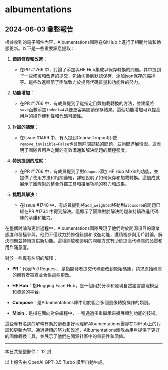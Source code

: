 # albumentations

## 2024-06-03 彙整報告

根據收到的電子郵件內容，Albumentations團隊在GitHub上進行了相關討論和動態更新。以下是一些重要訊息提取：



1. **錯誤修復和改進**：

   - 在PR #1766 中，討論了添加與HF Hub集成以保存轉換的問題。其中提到了一些修復和改進的提交，包括切換到默認保存、添加json保存的縮排等。這些改進顯示了團隊致力於提高代碼質量和功能性的努力。



2. **功能增加**：

   - 在PR #1766 中，有成員提到了從指定目錄加載轉換的方法，並建議將`save`函數添加`indent=4`以便更容易閱讀保存結果。這個功能增加可以提高用戶的操作便利性和代碼可讀性。



3. **討論的議題**：

   - 在Issue #1469 中，有人提到CoarseDropout即使`remove_invisible=False`也會刪除關鍵點的問題，並詢問進展情況。這表明了團隊與用戶之間的有效溝通和解決問題的積極態度。



4. **特別提到的成就**：

   - 在PR #1766 中，有成員提到了對`Compose`添加HF Hub Mixin的功能，並提供了使用方法和相關連結，詳細說明了如何保存和加載轉換。這個成就展示了團隊對於整合外部工具和擴展功能的努力和成果。



5. **挑戰與解決**：

   - 在Issue #1748 中，有成員提到將`add_weighted`移動到`albucore`的問題已經在PR #1764 中得到解決。這顯示了團隊對於解決問題和持續改進代碼庫的承諾和能力。



在整個討論和更新過程中，Albumentations團隊展現了他們對於開源項目的專業態度和積極參與。他們不僅致力於修復錯誤和改進功能，還積極參與用戶討論，解決問題並持續提供新功能。這種開放和透明的開發方式有助於提高代碼庫的品質和用戶滿意度。



對於一些專有名詞的解釋：

- **PR**：代表Pull Request，是指開發者提交代碼更改到原始碼庫，請求原始碼庫的擁有者審查並合併這些更改。

- **HF Hub**：指Hugging Face Hub，是一個用於分享和發現自然語言處理模型和資源的平台。

- **Compose**：是Albumentations庫中用於組合多個圖像轉換操作的類別。

- **Mixin**：是指在面向對象編程中，一種通過多重繼承來擴展類別功能的技術。



這些專有名詞的解釋有助於讀者更好地理解Albumentations團隊在GitHub上的討論和更新內容。通過持續的努力和改進，Albumentations團隊為用戶提供了更好的圖像轉換工具，並展示了他們在開源社區中的重要性和價值。



---



本日共彙整郵件： 12 封



以上報告由 OpenAI GPT-3.5 Turbo 模型自動生成。